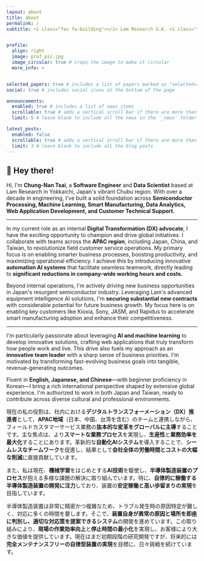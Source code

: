 ```yaml
---
layout: about
title: about
permalink: /
subtitle: <i class="fas fa-building"></i> Lam Research G.K. <i class="fas fa-map-marker-alt"></i> Yokkaichi, Mie Prefecture, Japan 🇯🇵


profile:
  align: right
  image: prof_pic.jpg
  image_circular: true # crops the image to make it circular
  more_info: >


selected_papers: true # includes a list of papers marked as "selected={true}"
social: true # includes social icons at the bottom of the page

announcements:
  enabled: true # includes a list of news items
  scrollable: true # adds a vertical scroll bar if there are more than 3 news items
  limit: 5 # leave blank to include all the news in the `_news` folder

latest_posts:
  enabled: false
  scrollable: true # adds a vertical scroll bar if there are more than 3 new posts items
  limit: 3 # leave blank to include all the blog posts
---
```

## 👋 Hey there! 
Hi, I'm **Chung-Nan Tsai**, a **Software Engineer** and **Data Scientist** based at Lam Research in Yokkaichi, Japan's vibrant Chubu region. With over a decade in engineering, I've built a solid foundation across **Semiconductor Processing, Machine Learning, Smart Manufacturing, Data Analytics, Web Application Development, and Customer Technical Support.**

---

In my current role as an internal **Digital Transformation (DX) advocate**, I have the exciting opportunity to champion and drive global initiatives. I collaborate with teams across the **APAC region**, including Japan, China, and Taiwan, to revolutionize field customer service operations. My primary focus is on enabling smarter business processes, boosting productivity, and maximizing operational efficiency. I achieve this by introducing innovative **automation AI systems** that facilitate seamless teamwork, directly leading to **significant reductions in company-wide working hours and costs.**

Beyond internal operations, I'm actively driving new business opportunities in Japan's resurgent semiconductor industry. Leveraging Lam's advanced equipment intelligence AI solutions, I'm **securing substantial new contracts** with considerable potential for future business growth. My focus here is on enabling key customers like Kioxia, Sony, JASM, and Rapidus to accelerate smart manufacturing adoption and enhance their competitiveness.

---

I'm particularly passionate about leveraging **AI and machine learning** to develop innovative solutions, crafting web applications that truly transform how people work and live. This drive also fuels my approach as an **innovative team leader** with a sharp sense of business priorities. I'm motivated by transforming fast-evolving business goals into tangible, revenue-generating outcomes.

Fluent in **English, Japanese, and Chinese**—with beginner proficiency in Korean—I bring a rich international perspective shaped by extensive global experience. I'm authorized to work in both Japan and Taiwan, ready to contribute across diverse cultural and professional environments.


現在の私の役割は、社内における**デジタルトランスフォーメーション（DX）推進者**として、**APAC地域**（日本、中国、台湾を含む）のチームと連携しながら、フィールドカスタマーサービス業務の**抜本的な変革をグローバルに主導**することです。主な焦点は、より**スマートな業務プロセス**を実現し、**生産性**と**業務効率を最大化**することにあります。革新的な**自動化AIシステム**を導入することで、**シームレスなチームワーク**を促進し、結果として**会社全体の労働時間とコストの大幅な削減**に直接貢献しています。

また、私は現在、**機械学習**をはじめとする**AI技術**を駆使し、**半導体製造装置のプロセス**が抱える多様な課題の解決に取り組んでいます。特に、**自律的に稼働する半導体製造装置の開発に注力**しており、装置の**安定稼働と高い歩留まりの実現**を目指しています。

半導体製造装置は非常に精密かつ複雑なため、トラブル発生時の原因特定が難しく、対応に多くの時間を要します。そこで、**装置自身が異常の原因と場所を即座に判別し、適切な対応策を提案できるシステム**の開発を進めています。この取り組みにより、**現場の作業効率向上**と**停止時間の最小化**を実現し、お客様により大きな価値を提供しています。現在はまだ初期段階の研究開発ですが、将来的には**完全メンテナンスフリーの自律型装置の実現**を目標に、日々挑戦を続けています。
